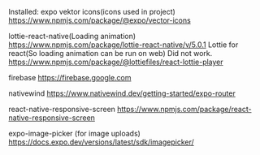 Installed:
expo vektor icons(icons used in project)
https://www.npmjs.com/package/@expo/vector-icons

lottie-react-native(Loading animation)
https://www.npmjs.com/package/lottie-react-native/v/5.0.1
Lottie for react(So loading animation can be run on web) Did not work.
https://www.npmjs.com/package/@lottiefiles/react-lottie-player

firebase
https://firebase.google.com

nativewind
https://www.nativewind.dev/getting-started/expo-router

react-native-responsive-screen
https://www.npmjs.com/package/react-native-responsive-screen

expo-image-picker (for image uploads)
https://docs.expo.dev/versions/latest/sdk/imagepicker/

<!-- # Welcome to your Expo app 👋

This is an [Expo](https://expo.dev) project created with [`create-expo-app`](https://www.npmjs.com/package/create-expo-app).

## Get started

1. Install dependencies

   ```bash
   npm install
   ```

2. Start the app

   ```bash
    npx expo start
   ```

In the output, you'll find options to open the app in a

- [development build](https://docs.expo.dev/develop/development-builds/introduction/)
- [Android emulator](https://docs.expo.dev/workflow/android-studio-emulator/)
- [iOS simulator](https://docs.expo.dev/workflow/ios-simulator/)
- [Expo Go](https://expo.dev/go), a limited sandbox for trying out app development with Expo

You can start developing by editing the files inside the **app** directory. This project uses [file-based routing](https://docs.expo.dev/router/introduction).

## Get a fresh project

When you're ready, run:

```bash
npm run reset-project
```

This command will move the starter code to the **app-example** directory and create a blank **app** directory where you can start developing.

## Learn more

To learn more about developing your project with Expo, look at the following resources:

- [Expo documentation](https://docs.expo.dev/): Learn fundamentals, or go into advanced topics with our [guides](https://docs.expo.dev/guides).
- [Learn Expo tutorial](https://docs.expo.dev/tutorial/introduction/): Follow a step-by-step tutorial where you'll create a project that runs on Android, iOS, and the web.

## Join the community

Join our community of developers creating universal apps.

- [Expo on GitHub](https://github.com/expo/expo): View our open source platform and contribute.
- [Discord community](https://chat.expo.dev): Chat with Expo users and ask questions.
 -->
